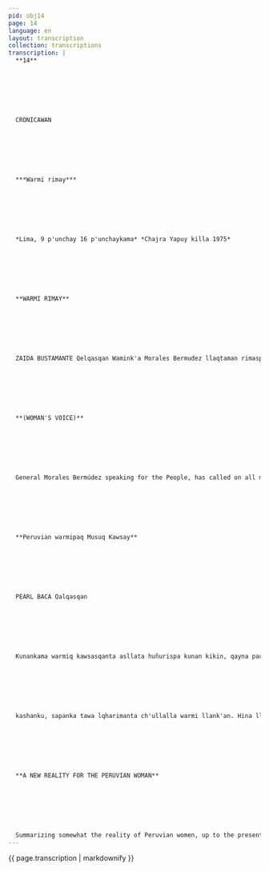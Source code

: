 ```yaml
---
pid: obj14
page: 14
language: en
layout: transcription
collection: transcriptions
transcription: |
  **14**
  
  
  
  
  
  
  
  CRONICAWAN
  
  
  
  
  
  
  
  ***Warmi rimay***
  
  
  
  
  
  
  
  *Lima, 9 p'unchay 16 p'unchaykama* *Chajra Yapuy killa 1975*
  
  
  
  
  
  
  
  **WARMI RIMAY**
  
  
  
  
  
  
  
  ZAIDA BUSTAMANTE Qelqasqan Wamink'a Morales Bermudez llaqtaman rimaspa Peruvian lkaqta masinchiskunata mink'akun, warmikunawan kushkalla llank'anankupaq, Revolusiun aswantaraq saphichakunanpaq. WARMIQ WATANTA YUYARISPA, ESTANPILLA NISQANCHIS PAQARIMUNQA MICAELA BASTIDAS QHAWAYNINTA APAMUSPA, MARIA PARADO DE BELLIDO JUANA ALARCO DE DANMERT, YUYARIY NINKUTA APAMUSPA WIÑAYPAQ LLAQTAQ SUNQUNPI KANANKUPAQ Iskay warmikunan rinqaku Russia Suyuman, CAEM nisqa puririyninpi, paykunan kanku Marita Cavassa de Valdes, Isabel Acevedo de Dávila puwan ROSA PEDRAGLIO DE MORALES BERMUDEZ QOYAN CONAMUP NISQATA UMALLINQA PAYMI QATINQA ÑAWPAQ UMALLIQ THASKHIYNINTA Peru Suyumanta warmikunan ayllupakunku Revolusiunta allin thaskiywan apanankupaq, paykunan ninku, warmikunaqa llank'ananchismi llaqtanchis rayku, hinaspataqmiamachasaqku Morales Bermúdez Wamink'a rimasqanta. Sipasmi kamachiyta munan Gerald Ford, paypa sutinmi Lynnette Alice Frowve. Lawyer nisqankuna, chaninchaqkuna, huq manta qhawashanku Legislation p’atarakunata, paykunan ninku, kashanraqmi chay p’atarakunapi mana chaninchaq kamachiqkuna, chaytan allchananchis; nispan ninku ñuqanchis pure huñunakuspa.
  
  
  
  
  
  
  
  **(WOMAN'S VOICE)**
  
  
  
  
  
  
  
  General Morales Bermúdez speaking for the People, has called on all men in Peru to work together with women so that the Revolution deepens even further. REMEMBERING THE YEAR OF THE WOMAN, STAMPS WILL BE PRINTED THAT BRING THE LOOK OF MICAELA BASTIDAS, MARIA PARADO DE BELLIDO, JUANA ALARCO DE DANMERT, BRING THE MEMORY OF ALL OF THEM SO THAT IT REMAINS FOREVER IN THE HEART OF THE PEOPLE Two women will leave for the Russian nations, on the CAEM trip, they are Marita Cavassa de Valdes and Isabel Acevedo de Dávila. MORALES BERMUDEZ'S WIFE, ROSA PEDRAGLIO, WILL PRESIDE CONAMUP. SHE WILL CONTINUE IN THE FOOTSTEPS OF THE PREVIOUS PRESIDENT. Peruvian women have united to take the steps of the Revolution on the right path, they have said, we women have to work for our people, we will defend the message of Morales Bermúdez. A young woman tried to kill Gerald Ford, her name was Lynnette Alice Frovve. The lawyers, those who do justice, will review the books of Peruvian Legislation again, they have said, there are still unjust provisions in those books, they have proposed that they should be amended in future meetings.
  
  
  
  
  
  
  
  **Peruvian warmipaq Musuq Kawsay**
  
  
  
  
  
  
  
  PEARL BACA Qalqasqan
  
  
  
  
  
  
  
  Kunankama warmiq kawsasqanta asllata huñurispa kunan kikin, qayna pacha mana chaniny tiyasqanta sik'inanpaq ruwaykunata qallarishaqtin Warmi hina kawsayninta oqarinanpag, t'ijrakuq musuq llaqtapi, llaqtayuq warmi hina kananpaq, atisunmanmi niyta: Qayna pacha yachaypi masichakusqanchismi, yachasqallanman hina tiyasqanmi kunan pachalla qespinanpaq hark’akuy kashan. Llaqta masinkunamante t'aqasqa kayninpi, warmita chaskichin aswan millaysasa llank'anakunata. Chaymantataq, llaqta kunapi, yachachisqanchis man hina, huj niijch'ayta warminanta" ruwakushian, imaymana willaqkuna,, kikin kawsaypuwan, pantasqa rijch'ayta qosayuq warmimanta ruwanku, "llank'aq warmitaq" munanku munallankutaq sumaq kasqanmanta khuyasqa kananata, munallankutaq ancho "warmi kayniyuq" kananta. qosan manta kawsaq, asipayaq ta... Y upaykunaq nisqan man hina, Peru Suyupi kawsayqanchiskunamanta kushkan warimikuna kanku.
  
  
  
  
  
  
  
  kashanku, sapanka tawa lqharimanta ch'ullalla warmi llank'an. Hina llank'aq warmikunamantan, yaqallank'anku "wasillampi" llank'anku, chaymi qhawachiwanchis qharinmanta kawsasqankuta. Chaninchaypitaq, kamachiqninchiskuna allchasqan hawaña, qosayuq warmi mana allin qhawasqallaraq kashan. Yachachiypitaq, yachay wasikunamanta aswan askha ayqeqkuna kashanku warmikuna, pisillas qharikunaqa ayqenku Ñawsa kaypitaq qharimanta aswan ashkallataq warmikuna kashanku. Peruvian Kay warmiq kawsasqanmi qhawasqa kashan Inca Plan chunka kinsayuq ñiqipi, qhawachillantaq General Assembly of the United Nations 1975 watata, warmiq watanta hina sutichasqanta, hinas pataq rakiypi, runakayninpi saphichakuspa kamachiqninchiskuna National Commission of Peruvian Women, nisqanchista kamarqun. Kay kamayni, Rosa Pedraglio de Morales Bermudez, kamachiqninchispa Qoyan umallishan, paymi ura illapachay p’unchaypi CONAMUP nisqanchista umachayta qallarin.
  
  
  
  
  
  
  
  **A NEW REALITY FOR THE PERUVIAN WOMAN**
  
  
  
  
  
  
  
  Summarizing somewhat the reality of Peruvian women, up to the present when they have already begun to decide actions aimed at eradicating their past of injustice and revaluing their role as women and citizens of a changing country, it can be seen that socio-cultural factors and traditional behavioral patterns constitute an obstacle that is difficult to overcome in a short time. Discrimination against women in the popular sectors - for example - makes them accept the worst working conditions. On the other hand, in urban areas, a distorted image has been created for years through education, the media and life itself, a mistaken image of the "woman wife" and "selfless woman" and, at the same time, a woman appreciated and defined by her "physical beauty" her "sexual attributes." The traditional system with its advertising has conditioned society as a whole to have a vision of the passive, conservative, selfless woman. Mostly technically and intellectually incapable, "apolitical", dependent, provocative. Statistically, it can be noted that half of the inhabitants of Peru are women. Regarding the economically active population, the ratio is 4 men for every woman. Of this total of economically active women, the majority have their occupation as "their home", that is, they present a situation of economic dependence. In the legal aspect, despite the recent modifications by the current government, married women are still in a status of inferiority. It is worth clarifying that basically the legal problems of Peruvian women fundamentally refer to the application of laws that protect them. In terms of education, it should be noted that the dropout rate of the female school population is higher than that of males. As for illiteracy, it is higher among women. Faced with this real situation of Peruvian women highlighted in Art. 23 of the Inca Plan, considering that the General Assembly of the United Nations had proclaimed 1975 International Women's Year and in accordance with the humanist and participatory conception that guides its actions, the government creates the National Commission for Peruvian Women... Entity chaired by Rosa Pedraglio de Morales Bermúdez, wife of the President of the Republic, who since last Friday took charge of the direction of CONAMUP.
---
```


{{ page.transcription | markdownify }}
